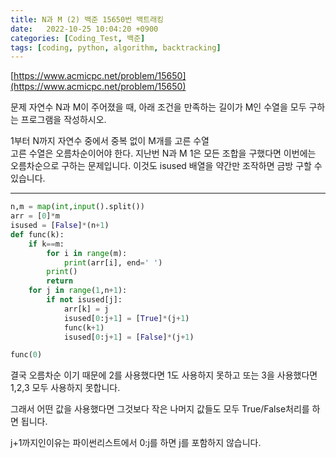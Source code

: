 ```yaml
---
title: N과 M (2) 백준 15650번 백트래킹
date:   2022-10-25 10:04:20 +0900
categories: [Coding_Test, 백준]
tags: [coding, python, algorithm, backtracking]
---
```


[https://www.acmicpc.net/problem/15650](https://www.acmicpc.net/problem/15650)

문제
자연수 N과 M이 주어졌을 때, 아래 조건을 만족하는 길이가 M인 수열을 모두 구하는 프로그램을 작성하시오.

1부터 N까지 자연수 중에서 중복 없이 M개를 고른 수열  
고른 수열은 오름차순이어야 한다.
지난번 N과 M 1은 모든 조합을 구했다면 이번에는 오름차순으로 구하는 문제입니다. 이것도 isused 배열을 약간만 조작하면 금방 구할 수 있습니다.

---

```py
n,m = map(int,input().split())
arr = [0]*m
isused = [False]*(n+1)
def func(k):
    if k==m:
        for i in range(m):
            print(arr[i], end=' ')
        print()
        return
    for j in range(1,n+1):
        if not isused[j]:
            arr[k] = j
            isused[0:j+1] = [True]*(j+1)
            func(k+1)
            isused[0:j+1] = [False]*(j+1)

func(0)
```

결국 오름차순 이기 때문에 2를 사용했다면 1도 사용하지 못하고 또는 3을 사용했다면 1,2,3 모두 사용하지 못합니다.

그래서 어떤 값을 사용했다면 그것보다 작은 나머지 값들도 모두 True/False처리를 하면 됩니다.

 

j+1까지인이유는 파이썬리스트에서 0:j를 하면 j를 포함하지 않습니다.